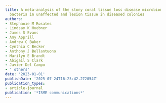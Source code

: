 ```yaml
---
title: A meta-analysis of the stony coral tissue loss disease microbiome finds key
  bacteria in unaffected and lesion tissue in diseased colonies
authors:
- Stephanie M Rosales
- Lindsay K Huebner
- James S Evans
- Amy Apprill
- Andrew C Baker
- Cynthia C Becker
- Anthony J Bellantuono
- Marilyn E Brandt
- Abigail S Clark
- Javier Del Campo
- ' others'
date: '2023-01-01'
publishDate: '2025-07-24T16:25:42.272054Z'
publication_types:
- article-journal
publication: '*ISME communications*'
---
```

